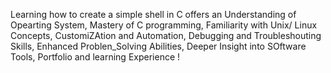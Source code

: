 Learning how to create a simple shell in C offers an Understanding of Opearting System, Mastery of C programming, Familiarity with Unix/ Linux Concepts, CustomiZAtion and Automation, Debugging and Troubleshouting Skills, Enhanced Problen_Solving Abilities, Deeper Insight into SOftware Tools, Portfolio and learning Experience !

